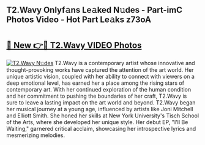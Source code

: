 ## T2.Wavy Onlyf𝚊ns Le𝚊ked N𝚞des - Part-imC Photos Video - Hot Part Le𝚊ks z73oA

# <h2><a href="http://ac11216.deff.icu/?id=T2.Wavy">🔗 New 👉🔴 T2.Wavy VIDEO Photos</a></h2>

[![T2.Wavy N𝚞des](https://i.imgur.com/rIISA9y.gif)](http://ac11216.deff.icu/?id=T2.Wavy)
T2.Wavy is a contemporary artist whose innovative and thought-provoking works have captured the attention of the art world. Her unique artistic vision, coupled with her ability to connect with viewers on a deep emotional level, has earned her a place among the rising stars of contemporary art. With her continued exploration of the human condition and her commitment to pushing the boundaries of her craft, T2.Wavy is sure to leave a lasting impact on the art world and beyond. T2.Wavy began her musical journey at a young age, influenced by artists like Joni Mitchell and Elliott Smith. She honed her skills at New York University's Tisch School of the Arts, where she developed her unique style. Her debut EP, "I'll Be Waiting," garnered critical acclaim, showcasing her introspective lyrics and mesmerizing melodies.
